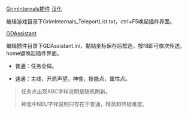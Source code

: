 [GrimInternals插件](https://forums.crateentertainment.com/t/tool-grim-internals/38773)
[汉化](https://bbs.3dmgame.com/thread-6161600-1-1.html)

编辑游戏目录下GrimInternals_TeleportList.txt，ctrl+F5唤起插件界面。

[GDAssistant](https://bbs.3dmgame.com/thread-6058426-1-1.html)

编辑插件目录下GDAssistant.ini，黏贴坐标保存后框选，按f8即可依次传送。home键唤起插件界面。



- 普通：任务全做。

- 速通：主线，开启声望，神龛，技能点，属性点。

> 任务点出现ABC字样说明是随机刷新。
>
> 神龛中NEU字样说明只存在于普通，精英和终极难度。



